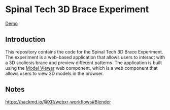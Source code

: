 # Spinal Tech 3D Brace Experiment

[Demo](https://dative.github.io/spinaltech-3d-demo/)

## Introduction

This repository contains the code for the Spinal Tech 3D Brace Experiment. The experiment is a web-based application that allows users to interact with a 3D scoliosis brace and preview different patterns. The application is built using the [Model Viewer](https://modelviewer.dev/) web component, which is a web component that allows users to view 3D models in the browser.

## Notes

https://hackmd.io/@XR/webxr-workflows#Blender
